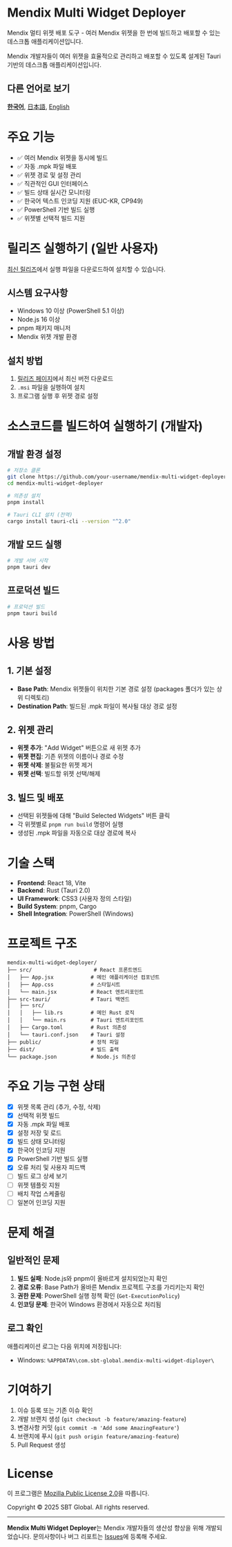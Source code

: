 # Mendix Multi Widget Deployer
Mendix 멀티 위젯 배포 도구 - 여러 Mendix 위젯을 한 번에 빌드하고 배포할 수 있는 데스크톱 애플리케이션입니다.

Mendix 개발자들이 여러 위젯을 효율적으로 관리하고 배포할 수 있도록 설계된 Tauri 기반의 데스크톱 애플리케이션입니다.

## 다른 언어로 보기
[**한국어**](./README.md), [日本語](./README.jp.md), [English](./README.en.md)

# 주요 기능
- ✅ 여러 Mendix 위젯을 동시에 빌드
- ✅ 자동 .mpk 파일 배포
- ✅ 위젯 경로 및 설정 관리
- ✅ 직관적인 GUI 인터페이스
- ✅ 빌드 상태 실시간 모니터링
- ✅ 한국어 텍스트 인코딩 지원 (EUC-KR, CP949)
- ✅ PowerShell 기반 빌드 실행
- ✅ 위젯별 선택적 빌드 지원

# 릴리즈 실행하기 (일반 사용자)
[최신 릴리즈](https://github.com/your-username/mendix-multi-widget-deployer/releases/latest)에서 실행 파일을 다운로드하여 설치할 수 있습니다.

## 시스템 요구사항
- Windows 10 이상 (PowerShell 5.1 이상)
- Node.js 16 이상
- pnpm 패키지 매니저
- Mendix 위젯 개발 환경

## 설치 방법
1. [릴리즈 페이지](https://github.com/your-username/mendix-multi-widget-deployer/releases/latest)에서 최신 버전 다운로드
2. `.msi` 파일을 실행하여 설치
3. 프로그램 실행 후 위젯 경로 설정

# 소스코드를 빌드하여 실행하기 (개발자)

## 개발 환경 설정
```bash
# 저장소 클론
git clone https://github.com/your-username/mendix-multi-widget-deployer.git
cd mendix-multi-widget-deployer

# 의존성 설치
pnpm install

# Tauri CLI 설치 (전역)
cargo install tauri-cli --version "^2.0"
```

## 개발 모드 실행
```bash
# 개발 서버 시작
pnpm tauri dev
```

## 프로덕션 빌드
```bash
# 프로덕션 빌드
pnpm tauri build
```

# 사용 방법

## 1. 기본 설정
- **Base Path**: Mendix 위젯들이 위치한 기본 경로 설정 (packages 폴더가 있는 상위 디렉토리)
- **Destination Path**: 빌드된 .mpk 파일이 복사될 대상 경로 설정

## 2. 위젯 관리
- **위젯 추가**: "Add Widget" 버튼으로 새 위젯 추가
- **위젯 편집**: 기존 위젯의 이름이나 경로 수정
- **위젯 삭제**: 불필요한 위젯 제거
- **위젯 선택**: 빌드할 위젯 선택/해제

## 3. 빌드 및 배포
- 선택된 위젯들에 대해 "Build Selected Widgets" 버튼 클릭
- 각 위젯별로 `pnpm run build` 명령어 실행
- 생성된 .mpk 파일을 자동으로 대상 경로에 복사

# 기술 스택
- **Frontend**: React 18, Vite
- **Backend**: Rust (Tauri 2.0)
- **UI Framework**: CSS3 (사용자 정의 스타일)
- **Build System**: pnpm, Cargo
- **Shell Integration**: PowerShell (Windows)

# 프로젝트 구조
```
mendix-multi-widget-deployer/
├── src/                    # React 프론트엔드
│   ├── App.jsx            # 메인 애플리케이션 컴포넌트
│   ├── App.css            # 스타일시트
│   └── main.jsx           # React 엔트리포인트
├── src-tauri/             # Tauri 백엔드
│   ├── src/
│   │   ├── lib.rs         # 메인 Rust 로직
│   │   └── main.rs        # Tauri 엔트리포인트
│   ├── Cargo.toml         # Rust 의존성
│   └── tauri.conf.json    # Tauri 설정
├── public/                # 정적 파일
├── dist/                  # 빌드 출력
└── package.json           # Node.js 의존성
```

# 주요 기능 구현 상태
- [x] 위젯 목록 관리 (추가, 수정, 삭제)
- [x] 선택적 위젯 빌드
- [x] 자동 .mpk 파일 배포
- [x] 설정 저장 및 로드
- [x] 빌드 상태 모니터링
- [x] 한국어 인코딩 지원
- [x] PowerShell 기반 빌드 실행
- [x] 오류 처리 및 사용자 피드백
- [ ] 빌드 로그 상세 보기
- [ ] 위젯 템플릿 지원
- [ ] 배치 작업 스케줄링
- [ ] 일본어 인코딩 지원

# 문제 해결

## 일반적인 문제
1. **빌드 실패**: Node.js와 pnpm이 올바르게 설치되었는지 확인
2. **경로 오류**: Base Path가 올바른 Mendix 프로젝트 구조를 가리키는지 확인
3. **권한 문제**: PowerShell 실행 정책 확인 (`Get-ExecutionPolicy`)
4. **인코딩 문제**: 한국어 Windows 환경에서 자동으로 처리됨

## 로그 확인
애플리케이션 로그는 다음 위치에 저장됩니다:
- Windows: `%APPDATA%\com.sbt-global.mendix-multi-widget-diployer\`

# 기여하기
1. 이슈 등록 또는 기존 이슈 확인
2. 개발 브랜치 생성 (`git checkout -b feature/amazing-feature`)
3. 변경사항 커밋 (`git commit -m 'Add some AmazingFeature'`)
4. 브랜치에 푸시 (`git push origin feature/amazing-feature`)
5. Pull Request 생성

# License
이 프로그램은 [Mozilla Public License 2.0](/LICENSE)을 따릅니다.

Copyright © 2025 SBT Global. All rights reserved.

---

**Mendix Multi Widget Deployer**는 Mendix 개발자들의 생산성 향상을 위해 개발되었습니다.
문의사항이나 버그 리포트는 [Issues](https://github.com/your-username/mendix-multi-widget-deployer/issues)에 등록해 주세요.
